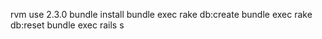 rvm use 2.3.0
bundle install
bundle exec rake db:create
bundle exec rake db:reset
bundle exec rails s